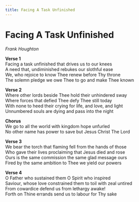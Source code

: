 ```yaml
---
title: Facing A Task Unfinished
---
```


# Facing A Task Unfinished

_Frank Houghton_

**Verse 1**  
Facing a task unfinished that drives us to our knees  
A need that, undiminished rebukes our slothful ease  
We, who rejoice to know Thee renew before Thy throne   
The solemn pledge we owe Thee to go and make Thee known

**Verse 2**  
Where other lords beside Thee hold their unhindered sway  
Where forces that defied Thee defy Thee still today  
With none to heed their crying for life, and love, and light  
Unnumbered souls are dying and pass into the night

**Chorus**  
We go to all the world with kingdom hope unfurled  
No other name has power to save but Jesus Christ The Lord

**Verse 3**  
We bear the torch that flaming fell from the hands of those  
Who gave their lives proclaiming that Jesus died and rose  
Ours is the same commission the same glad message ours  
Fired by the same ambition to Thee we yield our powers

**Verse 4**  
O Father who sustained them O Spirit who inspired  
Saviour, whose love constrained them to toil with zeal untired  
From cowardice defend us from lethargy awake!  
Forth on Thine errands send us to labour for Thy sake